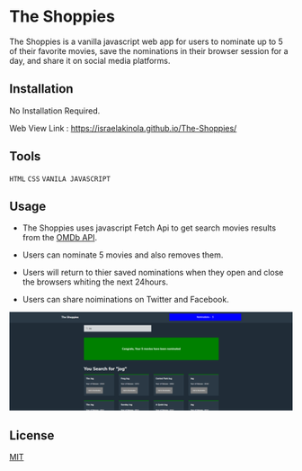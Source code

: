 # The Shoppies
The Shoppies is a vanilla javascript web app for users to nominate up to 5 of their favorite movies, save the nominations in their browser session for a day, and share it on social media platforms.


## Installation

No Installation Required.

Web View Link : https://israelakinola.github.io/The-Shoppies/

## Tools

`
HTML
`
`
CSS
`
`
VANILA JAVASCRIPT
`
## Usage
- The Shoppies uses javascript Fetch Api to get search movies results from the [OMDb API](https://www.omdbapi.com/).

- Users can nominate 5 movies and also removes them.

- Users will return to thier saved nominations when they open and close the browsers whiting the next 24hours.

- Users can share noiminations on Twitter and Facebook.

<img width="1280" alt="The Shoppies Preview " src="https://github.com/hennessyisrael/The-Shoppies/blob/e7a41b4394563d72baa40076fb9c52e7cb038378/images/The_shoppies_app.png">


## License
[MIT](https://choosealicense.com/licenses/mit/)
